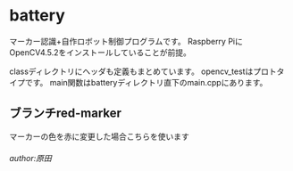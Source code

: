 # battery

マーカー認識+自作ロボット制御プログラムです。
Raspberry PiにOpenCV4.5.2をインストールしていることが前提。

classディレクトリにヘッダも定義もまとめています。
opencv_testはプロトタイプです。
main関数はbatteryディレクトリ直下のmain.cppにあります。

## ブランチred-marker

マーカーの色を赤に変更した場合こちらを使います

###### author:原田
